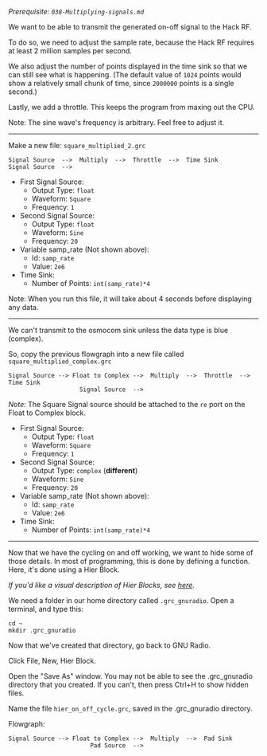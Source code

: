 _Prerequisite: `038-Multiplying-signals.md`_

We want to be able to transmit the generated on-off signal to the Hack RF.

To do so, we need to adjust the sample rate, because the Hack RF requires at least 2 million samples per second.

We also adjust the number of points displayed in the time sink so that we can still see what is happening. (The default value of `1024` points would show a relatively small chunk of time, since `2000000` points is a single second.)

Lastly, we add a throttle. This keeps the program from maxing out the CPU.

Note: The sine wave's frequency is arbitrary. Feel free to adjust it.

----------------------------------

Make a new file: `square_multiplied_2.grc`
```
Signal Source  -->  Multiply  -->  Throttle  -->  Time Sink
Signal Source  -->  
```

- First Signal Source:
  - Output Type: `float`
  - Waveform: `Square`
  - Frequency: `1`
- Second Signal Source:
  - Output Type: `float`
  - Waveform: `Sine`
  - Frequency: `20`
- Variable samp_rate (Not shown above):
  - Id: `samp_rate`
  - Value: `2e6`
- Time Sink:
  - Number of Points: `int(samp_rate)*4`

Note: When you run this file, it will take about 4 seconds before displaying any data.

----------------------------------

We can't transmit to the osmocom sink unless the data type is blue (complex).

So, copy the previous flowgraph into a new file called `square_multiplied_complex.grc`

```
Signal Source --> Float to Complex -->  Multiply  -->  Throttle  -->  Time Sink
                    Signal Source  -->
```

_Note:_ The Square Signal source should be attached to the `re` port on the Float to Complex block.

- First Signal Source:
  - Output Type: `float`
  - Waveform: `Square`
  - Frequency: `1`
- Second Signal Source:
  - Output Type: `complex`  (**different**)
  - Waveform: `Sine`
  - Frequency: `20`
- Variable samp_rate (Not shown above):
  - Id: `samp_rate`
  - Value: `2e6`
- Time Sink:
  - Number of Points: `int(samp_rate)*4`


----------------------------------

Now that we have the cycling on and off working, we want to hide some of those details. In most of programming, this is done by defining a function. Here, it's done using a Hier Block.

_If you'd like a visual description of Hier Blocks, see [here](https://wiki.gnuradio.org/index.php/Hier_Blocks_and_Parameters)._

We need a folder in our home directory called `.grc_gnuradio`. Open a terminal, and type this:

```
cd ~
mkdir .grc_gnuradio
```

Now that we've created that directory, go back to GNU Radio.

Click File, New, Hier Block.

Open the "Save As" window. You may not be able to see the .grc_gnuradio directory that you created. If you can't, then press Ctrl+H to show hidden files.

Name the file `hier_on_off_cycle.grc`, saved in the .grc_gnuradio directory.

Flowgraph:
```
Signal Source --> Float to Complex -->  Multiply  -->  Pad Sink
                       Pad Source  -->
```


